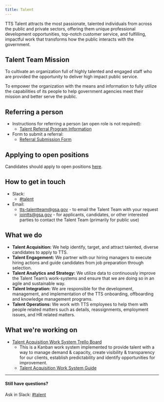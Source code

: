 ```yaml
---
title: Talent
---
```


TTS Talent attracts the most passionate, talented individuals from across the public and private sectors, offering them unique professional development opportunities, top-notch customer service, and fulfilling, impactful work that transforms how the public interacts with the government.

## Talent Team Mission

To cultivate an organization full of highly talented and engaged staff who are provided the opportunity to deliver high impact public service.

To empower the organization with the means and information to fully utilize the capabilities of its people to help government agencies meet their mission and better serve the public.

## Referring a person

* Instructions for referring a person (an open role is not required):
  * [Talent Referral Program Information](https://docs.google.com/document/d/1GY57s0tXahSwTaLzHEuR6falwQcNh7nbCnRnLoQppdQ/edit)
* Form to submit a referral:
  * [Referral Submission Form](https://goo.gl/forms/I6cOnRNdh21aP5e63)
  
## Applying to open positions

Candidates should apply to open positions [here](https://join.tts.gsa.gov/).

## How to get in touch

* Slack: 
  * [#talent](https://gsa-tts.slack.com/messages/talent/)  
* Email:
  * [tts-talentteam@gsa.gov](mailto:tts-talentteam@gsa.gov) - to email the Talent Team with your request 
  * [jointts@gsa.gov](mailto:jointts@gsa.gov) - for applicants, candidates, or other interested parties to contact the Talent Team (primarily for public use)

## What we do

* **Talent Acquisition:** We help identify, target, and attract talented, diverse candidates to apply to TTS.
* **Talent Engagement:** We partner with our hiring managers to execute hiring actions and guide candidates from job preparation through selection.
* **Talent Analytics and Strategy:** We utilize data to continuously improve the Talent Team’s work-systems and ensure that we are doing so in an agile and sustainable way.
* **Talent Integration:** We are responsible for the development, management, and implementation of the TTS onboarding, offboarding and knowledge management programs.
* **Talent Operations:** We work with TTS employees to help them with people related matters such as details, reassignments, employment issues, and HR related matters.

## What we're working on 

* [Talent Acquisition Work System Trello Board](https://trello.com/b/9pBVgO1G/talent-acquisition-work-system)
  * This is a Kanban work system implemented to provide talent with a way to manage demand & capacity, create visibility & transparency for our clients, establish predictability and identify opportunities for improvement. 
  * [Talent Acquisition Work System Guide](https://docs.google.com/document/d/1O0EGxI5s9eSuMdTJEr1u9ZrSn9YIBBFcoDKYN1OfyqE/edit)

---

#### Still have questions?

Ask in Slack: [#talent](https://gsa-tts.slack.com/messages/talent/)
